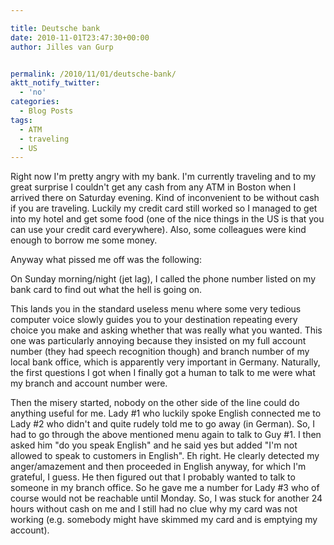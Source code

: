 ```yaml
---

title: Deutsche bank
date: 2010-11-01T23:47:30+00:00
author: Jilles van Gurp


permalink: /2010/11/01/deutsche-bank/
aktt_notify_twitter:
  - 'no'
categories:
  - Blog Posts
tags:
  - ATM
  - traveling
  - US
---
```

Right now I'm pretty angry with my bank. I'm currently traveling and to my great surprise I couldn't get any cash from any ATM in Boston when I arrived there on Saturday evening. Kind of inconvenient to be without cash if you are traveling. Luckily my credit card still worked so I managed to get into my hotel and get some food (one of the nice things in the US is that you can use your credit card everywhere). Also, some colleagues were kind enough to borrow me some money.

Anyway what pissed me off was the following:

On Sunday morning/night (jet lag), I called the phone number listed on my bank card to find out what the hell is going on.

This lands you in the standard useless menu where some very tedious computer voice slowly guides you to your destination repeating every choice you make and asking whether that was really what you wanted. This one was particularly annoying because they insisted on my full account number (they had speech recognition though) and branch number of my local bank office, which is apparently very important in Germany. Naturally, the first questions I got when I finally got a human to talk to me were what my branch and account number were.

Then the misery started, nobody on the other side of the line could do anything useful for me. Lady #1 who luckily spoke English connected me to Lady #2 who didn't and quite rudely told me to go away (in German). So, I had to go through the above mentioned menu again to talk to Guy #1. I then asked him "do you speak English" and he said yes but added "I'm not allowed to speak to customers in English". Eh right. He clearly detected my anger/amazement and then proceeded in English anyway, for which I'm grateful, I guess. He then figured out that I probably wanted to talk to someone in my branch office. So he gave me a number for Lady #3 who of course would not be reachable until Monday. So, I was stuck for another 24 hours without cash on me and I still had no clue why my card was not working (e.g. somebody might have skimmed my card and is emptying my account).